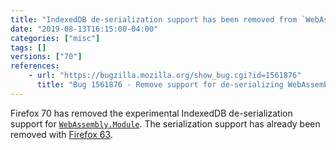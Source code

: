 ```yaml
---
title: "IndexedDB de-serialization support has been removed from `WebAssembly.Module`"
date: "2019-08-13T16:15:00-04:00"
categories: ["misc"]
tags: []
versions: ["70"]
references:
    - url: "https://bugzilla.mozilla.org/show_bug.cgi?id=1561876"
      title: "Bug 1561876 - Remove support for de-serializing WebAssembly.Modules in IDB"
---
```

Firefox 70 has removed the experimental IndexedDB de-serialization support for [`WebAssembly.Module`](https://developer.mozilla.org/docs/Web/JavaScript/Reference/Global_Objects/WebAssembly/Module). The serialization support has already been removed with [Firefox 63](https://www.fxsitecompat.dev/en-CA/docs/2018/indexeddb-serialization-support-has-been-removed-from-webassembly-module/).
